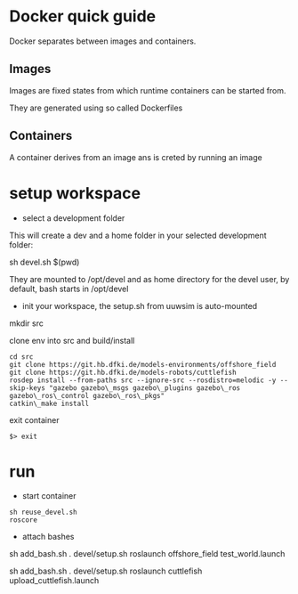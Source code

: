 # Docker quick guide

Docker separates between images and containers.

## Images

Images are fixed states from which runtime containers can be started from.

They are generated using so called Dockerfiles

## Containers

A container derives from an image ans is creted by running an image




# setup workspace

* select a development folder 

This will create a dev and a home folder in your selected development folder:

sh devel.sh $(pwd)

They are mounted to /opt/devel and as home directory for the devel user, by default, bash starts in /opt/devel

* init your workspace, the setup.sh from uuwsim is auto-mounted

mkdir src

clone env into src and build/install

```
cd src
git clone https://git.hb.dfki.de/models-environments/offshore_field
git clone https://git.hb.dfki.de/models-robots/cuttlefish
rosdep install --from-paths src --ignore-src --rosdistro=melodic -y --skip-keys "gazebo gazebo\_msgs gazebo\_plugins gazebo\_ros gazebo\_ros\_control gazebo\_ros\_pkgs"
catkin\_make install
```

exit container

```$> exit```

# run

* start container
```
sh reuse_devel.sh
roscore
```

* attach bashes 

sh add_bash.sh
. devel/setup.sh 
roslaunch offshore_field test_world.launch

sh add_bash.sh
. devel/setup.sh 
roslaunch cuttlefish upload_cuttlefish.launch




